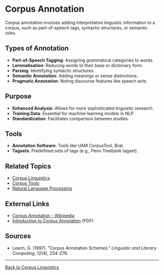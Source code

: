 # Corpus Annotation

Corpus annotation involves adding interpretative linguistic information to a corpus, such as part-of-speech tags, syntactic structures, or semantic roles.

## Types of Annotation

- **Part-of-Speech Tagging**: Assigning grammatical categories to words.
- **Lemmatisation**: Reducing words to their base or dictionary form.
- **Parsing**: Identifying syntactic structures.
- **Semantic Annotation**: Adding meanings or sense distinctions.
- **Pragmatic Annotation**: Noting discourse features like speech acts.

## Purpose

- **Enhanced Analysis**: Allows for more sophisticated linguistic research.
- **Training Data**: Essential for machine learning models in NLP.
- **Standardization**: Facilitates comparison between studies.

## Tools

- **Annotation Software**: Tools like UAM CorpusTool, Brat.
- **Tagsets**: Predefined sets of tags (e.g., Penn Treebank tagset).

## Related Topics

- [Corpus Linguistics](Corpus-Linguistics.md)
- [Corpus Tools](Corpus-Tools.md)
- [Natural Language Processing](../Computational-Linguistics/Natural-Language-Processing.md)

## External Links

- [Corpus Annotation - Wikipedia](https://en.wikipedia.org/wiki/Corpus_linguistics#Annotation)
- [Introduction to Corpus Annotation](https://ucrel.lancs.ac.uk/acl/EACL2003/corpus_annotation_tutorial.pdf) (PDF)

## Sources

- Leech, G. (1997). "Corpus Annotation Schemes." *Linguistic and Literary Computing*, 12(4), 254-276.

---

[Back to Corpus Linguistics](README.md)
